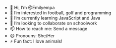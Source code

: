 - 👋 Hi, I’m @Emilyempa
- 👀 I’m interested in football, golf and programming
- 🌱 I’m currently learning JavaScript and Java
- 💞️ I’m looking to collaborate on schoolwork
- 📫 How to reach me: Send a message
- 😄 Pronouns: She/Her
- ⚡ Fun fact: I love animals! 

<!---
Emilyempa/Emilyempa is a ✨ special ✨ repository because its `README.md` (this file) appears on your GitHub profile.
You can click the Preview link to take a look at your changes.
--->
